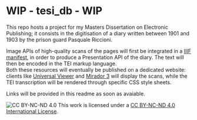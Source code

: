 # WIP - tesi_db - WIP

This repo hosts a project for my Masters Dissertation on Electronic Publishing; it consists in the digitisation of a diary written between 1901 and 1903 by the prison guard Pasquale Riccioni.  

Image APIs of high-quality scans of the pages will first be integrated in a [IIIF manifest](https://dariobaldini98.github.io/tesi_db/iiif/tesi_db_manifest.json), in order to produce a Presentation API of the diary. The text will then be encoded in the TEI markup language.  
Both these resources will eventually be published on a dedicated website: clients like [Universal Viewer](https://uv-v4.netlify.app/#?manifest=https://dariobaldini98.github.io/tesi_db/iiif/tesi_db_manifest.json) and [Mirador 3](https://projectmirador.org/embed/?iiif-content=https://dariobaldini98.github.io/tesi_db/iiif/tesi_db_manifest.json) will display the scans, while the TEI transcription will be rendered through specific CSS style sheets.  

Links will be provided in this readme as soon as avaiable.  

![CC BY-NC-ND 4.0](https://i.creativecommons.org/l/by-nc-nd/4.0/88x31.png) This work is licensed under a [CC BY-NC-ND 4.0 International License](https://creativecommons.org/licenses/by-nc-nd/4.0/deed.en).
